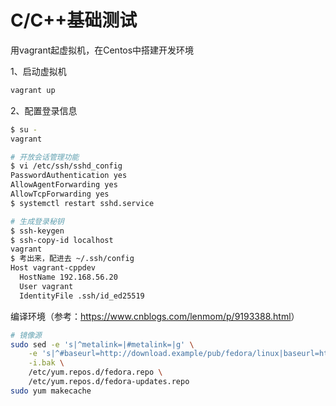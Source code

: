 # C/C++基础测试

用vagrant起虚拟机，在Centos中搭建开发环境

1、启动虚拟机

```bash
vagrant up
```

2、配置登录信息

```bash
$ su -
vagrant

# 开放会话管理功能
$ vi /etc/ssh/sshd_config
PasswordAuthentication yes
AllowAgentForwarding yes
AllowTcpForwarding yes
$ systemctl restart sshd.service

# 生成登录秘钥
$ ssh-keygen
$ ssh-copy-id localhost
vagrant
$ 考出来，配进去 ~/.ssh/config
Host vagrant-cppdev
  HostName 192.168.56.20
  User vagrant
  IdentityFile .ssh/id_ed25519
```

编译环境（参考：<https://www.cnblogs.com/lenmom/p/9193388.html>）

```bash
# 镜像源
sudo sed -e 's|^metalink=|#metalink=|g' \
    -e 's|^#baseurl=http://download.example/pub/fedora/linux|baseurl=https://mirrors.tuna.tsinghua.edu.cn/fedora|g' \
    -i.bak \
    /etc/yum.repos.d/fedora.repo \
    /etc/yum.repos.d/fedora-updates.repo
sudo yum makecache
```
